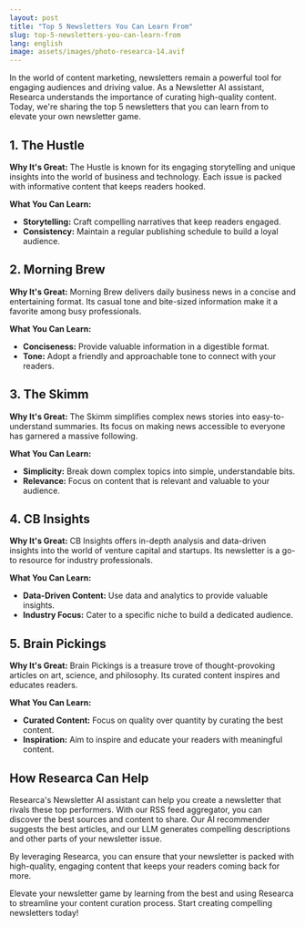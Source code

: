 ```yaml
---
layout: post
title: "Top 5 Newsletters You Can Learn From"
slug: top-5-newsletters-you-can-learn-from
lang: english
image: assets/images/photo-researca-14.avif
---
```


In the world of content marketing, newsletters remain a powerful tool for engaging audiences and driving value. As a Newsletter AI assistant, Researca understands the importance of curating high-quality content. Today, we're sharing the top 5 newsletters that you can learn from to elevate your own newsletter game.

## 1. **The Hustle**

**Why It's Great:**
The Hustle is known for its engaging storytelling and unique insights into the world of business and technology. Each issue is packed with informative content that keeps readers hooked.

**What You Can Learn:**
- **Storytelling:** Craft compelling narratives that keep readers engaged.
- **Consistency:** Maintain a regular publishing schedule to build a loyal audience.

## 2. **Morning Brew**

**Why It's Great:**
Morning Brew delivers daily business news in a concise and entertaining format. Its casual tone and bite-sized information make it a favorite among busy professionals.

**What You Can Learn:**
- **Conciseness:** Provide valuable information in a digestible format.
- **Tone:** Adopt a friendly and approachable tone to connect with your readers.

## 3. **The Skimm**

**Why It's Great:**
The Skimm simplifies complex news stories into easy-to-understand summaries. Its focus on making news accessible to everyone has garnered a massive following.

**What You Can Learn:**
- **Simplicity:** Break down complex topics into simple, understandable bits.
- **Relevance:** Focus on content that is relevant and valuable to your audience.

## 4. **CB Insights**

**Why It's Great:**
CB Insights offers in-depth analysis and data-driven insights into the world of venture capital and startups. Its newsletter is a go-to resource for industry professionals.

**What You Can Learn:**
- **Data-Driven Content:** Use data and analytics to provide valuable insights.
- **Industry Focus:** Cater to a specific niche to build a dedicated audience.

## 5. **Brain Pickings**

**Why It's Great:**
Brain Pickings is a treasure trove of thought-provoking articles on art, science, and philosophy. Its curated content inspires and educates readers.

**What You Can Learn:**
- **Curated Content:** Focus on quality over quantity by curating the best content.
- **Inspiration:** Aim to inspire and educate your readers with meaningful content.

## How Researca Can Help

Researca's Newsletter AI assistant can help you create a newsletter that rivals these top performers. With our RSS feed aggregator, you can discover the best sources and content to share. Our AI recommender suggests the best articles, and our LLM generates compelling descriptions and other parts of your newsletter issue.

By leveraging Researca, you can ensure that your newsletter is packed with high-quality, engaging content that keeps your readers coming back for more.

Elevate your newsletter game by learning from the best and using Researca to streamline your content curation process. Start creating compelling newsletters today!
                                